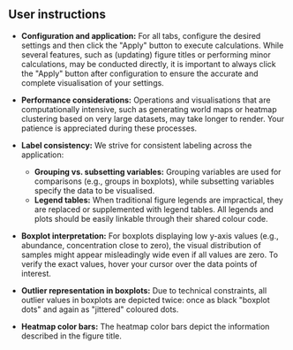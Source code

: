 ## User instructions

-   **Configuration and application:** For all tabs, configure the desired settings and then click the "Apply" button to execute calculations. While several features, such as (updating) figure titles or performing minor calculations, may be conducted directly, it is important to always click the "Apply" button after configuration to ensure the accurate and complete visualisation of your settings.

-   **Performance considerations:** Operations and visualisations that are computationally intensive, such as generating world maps or heatmap clustering based on very large datasets, may take longer to render. Your patience is appreciated during these processes.

-   **Label consistency:** We strive for consistent labeling across the application:

    -   **Grouping vs. subsetting variables:** Grouping variables are used for comparisons (e.g., groups in boxplots), while subsetting variables specify the data to be visualised.
    -   **Legend tables:** When traditional figure legends are impractical, they are replaced or supplemented with legend tables. All legends and plots should be easily linkable through their shared colour code.

-   **Boxplot interpretation:** For boxplots displaying low y-axis values (e.g., abundance, concentration close to zero), the visual distribution of samples might appear misleadingly wide even if all values are zero. To verify the exact values, hover your cursor over the data points of interest.

-   **Outlier representation in boxplots:** Due to technical constraints, all outlier values in boxplots are depicted twice: once as black "boxplot dots" and again as "jittered" coloured dots.

-   **Heatmap color bars:** The heatmap color bars depict the information described in the figure title.

